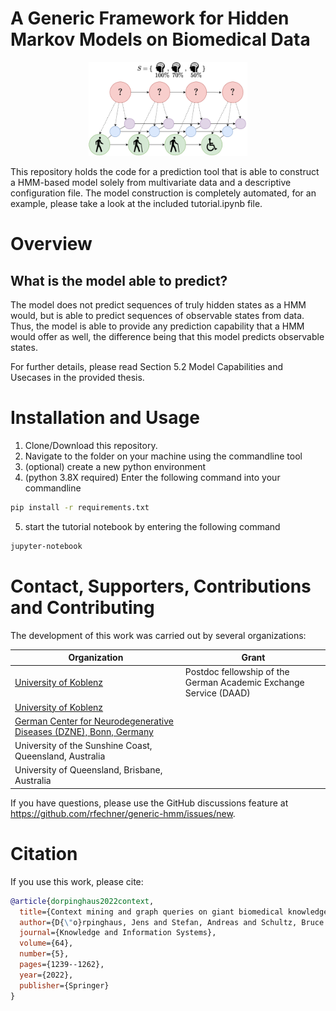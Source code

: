 # A Generic Framework for Hidden Markov Models on Biomedical Data

<p align="center">
  <img src="docs/source/logo.png" height="150">
</p>


This repository holds the code for a prediction tool that is able to construct a HMM-based model solely from multivariate data and a descriptive configuration file. The model construction is completely automated, for an example, please take a look at the included tutorial.ipynb file.

# Overview

## What is the model able to predict?

The model does not predict sequences of truly hidden states as a HMM would, but is able to predict sequences of observable states from data. Thus, the model
is able to provide any prediction capability that a HMM would offer as well, the difference being that this model predicts observable states.

For further details, please read Section 5.2 Model Capabilities and Usecases in the provided thesis.

# Installation and Usage

1) Clone/Download this repository.
2) Navigate to the folder on your machine using the commandline tool
3) (optional) create a new python environment
4) (python 3.8X required) Enter the following command into your commandline

```bash
pip install -r requirements.txt
```

5) start the tutorial notebook by entering the following command

```bash
jupyter-notebook
```

# Contact, Supporters, Contributions and Contributing

The development of this work was carried out by several organizations:

| Organization                                             | Grant           |
|----------------------------------------------------------|---------------------------------|
| [University of Koblenz](https://www.uni-koblenz-landau.de/de/koblenz/fb3/organisation/personen/mathe/rockenfeller/robert-rockenfeller-fb3)        | Postdoc fellowship of the German Academic Exchange Service (DAAD)   |
| [University of Koblenz](https://www.uni-koblenz-landau.de/de/koblenz/fb3/organisation/personen/mathe/lehrbeauftragte/doepinghaus) | |
| [German Center for Neurodegenerative Diseases (DZNE), Bonn, Germany](https://www.dzne.de/forschung/forschungsbereiche/klinische-forschung/forschungsgruppen/klockgether/gruppenmitglieder/) | |
| University of the Sunshine Coast, Queensland, Australia | |
| University of Queensland, Brisbane, Australia |  | 

If you have questions, please use the GitHub discussions feature at
https://github.com/rfechner/generic-hmm/issues/new.




# Citation

If you use this work, please cite:

```bibtex
@article{dorpinghaus2022context,
  title={Context mining and graph queries on giant biomedical knowledge graphs},
  author={D{\"o}rpinghaus, Jens and Stefan, Andreas and Schultz, Bruce and Jacobs, Marc},
  journal={Knowledge and Information Systems},
  volume={64},
  number={5},
  pages={1239--1262},
  year={2022},
  publisher={Springer}
}
```
